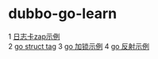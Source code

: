 # dubbo-go-learn

1 [日志卡zap示例](kownledge/one/READEME.md)  
2 [go struct tag](kownledge/two/READEME.md)
3 [go 加锁示例](kownledge/three/READEME.md)
4 [go 反射示例](kownledge/four/READEME.md)
